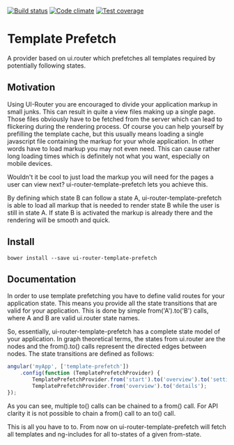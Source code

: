 [![Build status][travis-image]][travis-url]
[![Code climate][codeclimate-image]][codeclimate-url]
[![Test coverage][testcoverage-image]][testcoverage-url]

Template Prefetch
===========

A provider based on ui.router which prefetches all templates required by potentially following states.

## Motivation

Using UI-Router you are encouraged to divide your application markup in small junks. This can result in quite a view 
 files making up a single page. Those files obviously have to be fetched from the server which can lead to flickering
 during the rendering process. Of course you can help yourself by prefilling the template cache, but this usually means
 loading a single javascript file containing the markup for your whole application. In other words have to load markup
 you may not even need. This can cause rather long loading times which is definitely not what you want, especially on 
 mobile devices.
 
 Wouldn't it be cool to just load the markup you will need for the pages a user can view next? ui-router-template-prefetch
 lets you achieve this.
 
 By defining which state B can follow a state A, ui-router-template-prefetch is able to load all markup that is needed
 to render state B while the user is still in state A. If state B is activated the markup is already there and the
 rendering will be smooth and quick.

## Install

```shell
bower install --save ui-router-template-prefetch
```

## Documentation

In order to use template prefetching you have to define valid routes for your application state. This means you provide
 all the state transitions that are valid for your application. This is done by simple from('A').to('B') calls, where
 A and B are valid ui.router state names.
 
 So, essentially, ui-router-template-prefetch has a complete state model of your application. In graph theoretical terms, 
 the states from ui.router are the nodes and the from().to() calls represent the directed edges between nodes.
 The state transitions are defined as follows:

```js
angular('myApp', ['template-prefetch'])
    .config(function (TemplatePrefetchProvider) {
        TemplatePrefetchProvider.from('start').to('overview').to('settings');
        TemplatePrefetchProvider.from('overview').to('details');
});
```
As you can see, multiple to() calls can be chained to a from() call. For API clarity it is not possible to chain
 a from() call to an to() call.

This is all you have to to. From now on ui-router-template-prefetch will fetch all templates and ng-includes for
 all to-states of a given from-state.

[travis-image]: https://travis-ci.org/feigi/TemplatePrefetch.svg?branch=master
[travis-url]: https://travis-ci.org/feigi/TemplatePrefetch
[codeclimate-image]: https://codeclimate.com/github/feigi/TemplatePrefetch/badges/gpa.svg
[codeclimate-url]: https://codeclimate.com/github/feigi/TemplatePrefetch
[testcoverage-image]: https://codeclimate.com/github/feigi/TemplatePrefetch/badges/coverage.svg
[testcoverage-url]: https://codeclimate.com/github/feigi/TemplatePrefetch